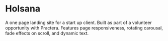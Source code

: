 # Holsana
A one page landing site for a start up client. Built as part of a volunteer opportunity with Practera. Features page responsiveness, rotating carousal, fade effects on scroll, and dynamic text.
